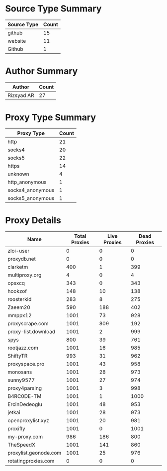 # Source Type Summary

| Source Type | Count |
|-------------|-------|
| github | 15 |
| website | 11 |
| Github | 1 |


# Author Summary

| Author | Count |
|--------|-------|
| Rizsyad AR | 27 |


# Proxy Type Summary

| Proxy Type | Count |
|------------|-------|
| http | 21 |
| socks4 | 20 |
| socks5 | 22 |
| https | 14 |
| unknown | 4 |
| http_anonymous | 1 |
| socks4_anonymous | 1 |
| socks5_anonymous | 1 |


# Proxy Details

| Name | Total Proxies | Live Proxies | Dead Proxies |
|------|---------------|--------------|---------------|
| zloi-user | 0 | 0 | 0 |
| proxydb.net | 0 | 0 | 0 |
| clarketm | 400 | 1 | 399 |
| multiproxy.org | 4 | 0 | 4 |
| opsxcq | 343 | 0 | 343 |
| hookzof | 148 | 10 | 138 |
| roosterkid | 283 | 8 | 275 |
| Zaeem20 | 590 | 188 | 402 |
| mmppx12 | 1001 | 73 | 928 |
| proxyscrape.com | 1001 | 809 | 192 |
| proxy-list.download | 1001 | 2 | 999 |
| spys | 800 | 39 | 761 |
| rootjazz.com | 1001 | 16 | 985 |
| ShiftyTR | 993 | 31 | 962 |
| proxyspace.pro | 1001 | 43 | 958 |
| monosans | 1001 | 28 | 973 |
| sunny9577 | 1001 | 27 | 974 |
| proxy4parsing | 1001 | 3 | 998 |
| B4RC0DE-TM | 1001 | 1 | 1000 |
| ErcinDedeoglu | 1001 | 48 | 953 |
| jetkai | 1001 | 28 | 973 |
| openproxylist.xyz | 1001 | 20 | 981 |
| proxifly | 1001 | 0 | 1001 |
| my-proxy.com | 986 | 186 | 800 |
| TheSpeedX | 1001 | 141 | 860 |
| proxylist.geonode.com | 1001 | 25 | 976 |
| rotatingproxies.com | 0 | 0 | 0 |

